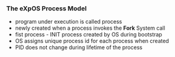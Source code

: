 ### The eXpOS Process Model
- program under execution is called  process
- newly created when a process invokes the **Fork** System call
- fist process - INIT process created by OS during bootstrap
- OS assigns unique process id for each process when created
- PID does not change during lifetime of the process